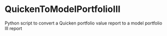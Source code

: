 # QuickenToModelPortfolioIII
Python script to convert a Quicken portfolio value report to a model portfolio III report
